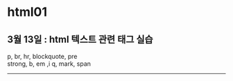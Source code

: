 # html01
<h2>3월 13일 : html 텍스트 관련 태그 실습</h2>
p, br, hr, blockquote, pre<br>
strong, b, em ,i q, mark, span<br>
<hr>
